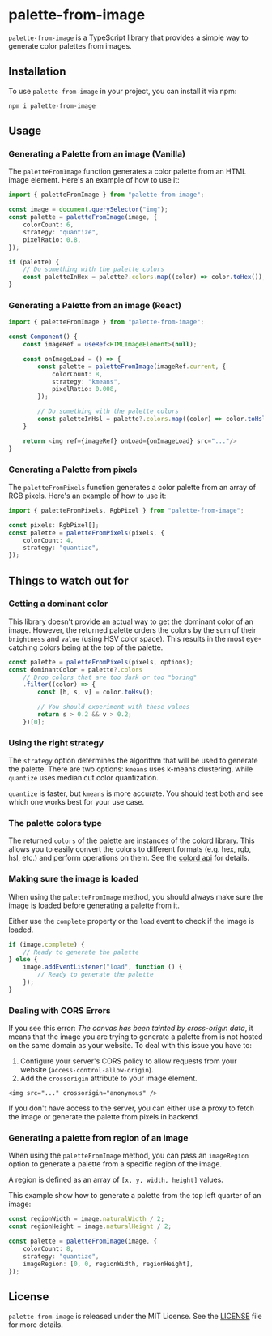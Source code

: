 # palette-from-image

`palette-from-image` is a TypeScript library that provides a simple way to generate color palettes from images.

## Installation

To use `palette-from-image` in your project, you can install it via npm:

```
npm i palette-from-image
```

## Usage

### Generating a Palette from an image (Vanilla)

The `paletteFromImage` function generates a color palette from an HTML image element. Here's an example of how to use it:

```typescript
import { paletteFromImage } from "palette-from-image";

const image = document.querySelector("img");
const palette = paletteFromImage(image, {
    colorCount: 6,
    strategy: "quantize",
    pixelRatio: 0.8,
});

if (palette) {
    // Do something with the palette colors
    const paletteInHex = palette?.colors.map((color) => color.toHex());
}
```

### Generating a Palette from an image (React)

```typescript
import { paletteFromImage } from "palette-from-image";

const Component() {
    const imageRef = useRef<HTMLImageElement>(null);

    const onImageLoad = () => {
        const palette = paletteFromImage(imageRef.current, {
            colorCount: 8,
            strategy: "kmeans",
            pixelRatio: 0.008,
        });

        // Do something with the palette colors
        const paletteInHsl = palette?.colors.map((color) => color.toHslString());
    }

    return <img ref={imageRef} onLoad={onImageLoad} src="..."/>
}

```

### Generating a Palette from pixels

The `paletteFromPixels` function generates a color palette from an array of RGB pixels. Here's an example of how to use it:

```typescript
import { paletteFromPixels, RgbPixel } from "palette-from-image";

const pixels: RgbPixel[];
const palette = paletteFromPixels(pixels, {
    colorCount: 4,
    strategy: "quantize",
});
```

## Things to watch out for

### Getting a dominant color

This library doesn't provide an actual way to get the dominant color of an image. However, the
returned palette orders the colors by the sum of their `brightness` and `value` (using HSV color
space). This results in the most eye-catching colors being at the top of the palette.

```typescript
const palette = paletteFromPixels(pixels, options);
const dominantColor = palette?.colors
    // Drop colors that are too dark or too "boring"
    .filter((color) => {
        const [h, s, v] = color.toHsv();

        // You should experiment with these values
        return s > 0.2 && v > 0.2;
    })[0];
```

### Using the right strategy

The `strategy` option determines the algorithm that will be used to generate the palette. There are
two options: `kmeans` uses k-means clustering, while `quantize` uses median cut color quantization.

`quantize` is faster, but `kmeans` is more accurate. You should test both and see which one works best for your use case.

### The palette colors type

The returned `colors` of the palette are instances of the [colord](https://github.com/omgovich/colord)
library. This allows you to easily convert the colors to different formats (e.g. hex, rgb, hsl,
etc.) and perform operations on them. See the [colord api](https://github.com/omgovich/colord#api)
for details.

### Making sure the image is loaded

When using the `paletteFromImage` method, you should always make sure the image is loaded before generating a palette from it.

Either use the `complete` property or the `load` event to check if the image is loaded.

```typescript
if (image.complete) {
    // Ready to generate the palette
} else {
    image.addEventListener("load", function () {
        // Ready to generate the palette
    });
}
```

### Dealing with CORS Errors

If you see this error: _The canvas has been tainted by cross-origin data_, it means that the image
you are trying to generate a palette from is not hosted on the same domain as your website. To deal
with this issue you have to:

1. Configure your server's CORS policy to allow requests from your website (`access-control-allow-origin`).
2. Add the `crossorigin` attribute to your image element.

```
<img src="..." crossorigin="anonymous" />
```

If you don't have access to the server, you can either use a proxy to fetch the image or generate the palette from pixels in backend.

### Generating a palette from region of an image

When using the `paletteFromImage` method, you can pass an `imageRegion` option to generate a palette from a specific region of the image.

A region is defined as an array of `[x, y, width, height]` values.

This example show how to generate a palette from the top left quarter of an image:

```typescript
const regionWidth = image.naturalWidth / 2;
const regionHeight = image.naturalHeight / 2;

const palette = paletteFromImage(image, {
    colorCount: 8,
    strategy: "quantize",
    imageRegion: [0, 0, regionWidth, regionHeight],
});
```

## License

`palette-from-image` is released under the MIT License. See the [LICENSE](./LICENSE) file for more details.
